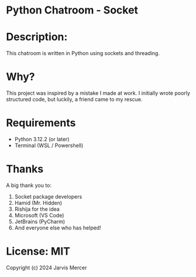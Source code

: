 # Python Chatroom - Socket

# Description: 
This chatroom is written in Python using sockets and threading.

# Why?

This project was inspired by a mistake I made at work. I initially wrote poorly structured code, 
but luckily, a friend came to my rescue.

# Requirements

* Python 3.12.2 (or later)
* Terminal (WSL / Powershell)

# Thanks

A big thank you to:

1. Socket package developers
2. Hamid (Mr. Hidden)
3. Rishija for the idea
4. Microsoft (VS Code)
5. JetBrains (PyCharm)
6. And everyone else who has helped!

# License: MIT

Copyright (c) 2024 Jarvis Mercer
